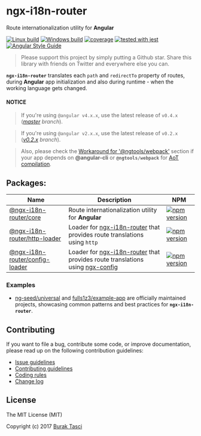 # ngx-i18n-router
Route internationalization utility for **Angular**

[![Linux build](https://travis-ci.org/fulls1z3/ngx-i18n-router.svg?branch=v0.2.x)](https://travis-ci.org/fulls1z3/ngx-i18n-router)
[![Windows build](https://ci.appveyor.com/api/projects/status/github/fulls1z3/ngx-i18n-router?branch=v0.2.x&svg=true)](https://ci.appveyor.com/project/fulls1z3/ngx-i18n-router)
[![coverage](https://codecov.io/github/fulls1z3/ngx-i18n-router/coverage.svg?branch=v0.2.x)](https://codecov.io/gh/fulls1z3/ngx-i18n-router)
[![tested with jest](https://img.shields.io/badge/tested_with-jest-99424f.svg)](https://github.com/facebook/jest)
[![Angular Style Guide](https://mgechev.github.io/angular2-style-guide/images/badge.svg)](https://angular.io/styleguide)

> Please support this project by simply putting a Github star. Share this library with friends on Twitter and everywhere else you can.

**`ngx-i18n-router`** translates each `path` and `redirectTo` property of routes, during **Angular** app initialization
and also during runtime - when the working language gets changed.

#### NOTICE
> If you're using `@angular v4.x.x`, use the latest release of `v0.4.x` (*[master] branch*).

> If you're using `@angular v2.x.x`, use the latest release of `v0.2.x` (*[v0.2.x] branch*).

> Also, please check the [Workaround for '@ngtools/webpack'](https://github.com/fulls1z3/ngx-i18n-router/tree/master/packages/@ngx-i18n-router/core/README.md#workaround-for-ngtoolswebpack)
section if your app depends on **@angular-cli** or **`@ngtools/webpack`** for [AoT compilation].

## Packages:
Name | Description | NPM
--- | --- | ---
[@ngx-i18n-router/core](https://github.com/fulls1z3/ngx-i18n-router/tree/v0.2.x/packages/@ngx-i18n-router/core) | Route internationalization utility for **Angular** | [![npm version](https://badge.fury.io/js/%40ngx-i18n-router%2Fcore.svg)](https://www.npmjs.com/package/@ngx-i18n-router/core)
[@ngx-i18n-router/http-loader](https://github.com/fulls1z3/ngx-i18n-router/tree/v0.2.x/packages/@ngx-i18n-router/http-loader) | Loader for [ngx-i18n-router] that provides route translations using `http` | [![npm version](https://badge.fury.io/js/%40ngx-i18n-router%2Fhttp-loader.svg)](https://www.npmjs.com/package/@ngx-i18n-router/http-loader)
[@ngx-i18n-router/config-loader](https://github.com/fulls1z3/ngx-i18n-router/tree/v0.2.x/packages/@ngx-i18n-router/config-loader) | Loader for [ngx-i18n-router] that provides route translations using [ngx-config] | [![npm version](https://badge.fury.io/js/%40ngx-i18n-router%2Fconfig-loader.svg)](https://www.npmjs.com/package/@ngx-i18n-router/config-loader)

### Examples
- [ng-seed/universal] and [fulls1z3/example-app] are officially maintained projects, showcasing common patterns and best
practices for **`ngx-i18n-router`**.

## Contributing
If you want to file a bug, contribute some code, or improve documentation, please read up on the following contribution guidelines:
- [Issue guidelines](CONTRIBUTING.md#submit)
- [Contributing guidelines](CONTRIBUTING.md)
- [Coding rules](CONTRIBUTING.md#rules)
- [Change log](CHANGELOG.md)

## License
The MIT License (MIT)

Copyright (c) 2017 [Burak Tasci]

[master]: https://github.com/ngx-i18n-router/core/tree/master
[v0.2.x]: https://github.com/ngx-i18n-router/core/tree/v0.2.x
[AoT compilation]: https://angular.io/docs/ts/latest/cookbook/aot-compiler.html
[ngx-i18n-router]: https://github.com/fulls1z3/ngx-i18n-router
[ngx-config]: https://github.com/fulls1z3/ngx-config
[ng-seed/universal]: https://github.com/ng-seed/universal
[fulls1z3/example-app]: https://github.com/fulls1z3/example-app
[Burak Tasci]: https://github.com/fulls1z3
